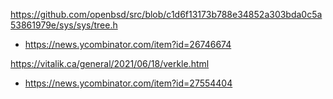 https://github.com/openbsd/src/blob/c1d6f13173b788e34852a303bda0c5a53861979e/sys/sys/tree.h
* https://news.ycombinator.com/item?id=26746674

https://vitalik.ca/general/2021/06/18/verkle.html
* https://news.ycombinator.com/item?id=27554404